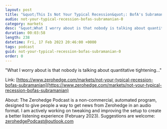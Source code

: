 ```yaml
---
layout: post
title: "&quot;This Is Not Your Typical Recession&quot;: BofA's Subramanian"
audio: not-your-typical-recession-bofas-subramanian-0
category: markets
desc: "&quot;What I worry about is that nobody is talking about quantitative tightening...&quot;"
duration: 00:03:58
length: 238
datetime: Fri, 17 Feb 2023 20:46:00 +0000
tags: podcast
guid: not-your-typical-recession-bofas-subramanian-0
order: 0
---
```

&quot;What I worry about is that nobody is talking about quantitative tightening...&quot;

Link: [https://www.zerohedge.com/markets/not-your-typical-recession-bofas-subramanian](https://www.zerohedge.com/markets/not-your-typical-recession-bofas-subramanian)

About: The Zerohedge Podcast is a non-commercial, automated program, designed to give people a way to get news from Zerohedge in an audio format.  I am actively working on tweaking and improving the setup to create a better listening experience (February 2023).  Suggestions are welcome: [zerohedgePodcast@outlook.com](mailto:zerohedgePodcast@outlook.com)